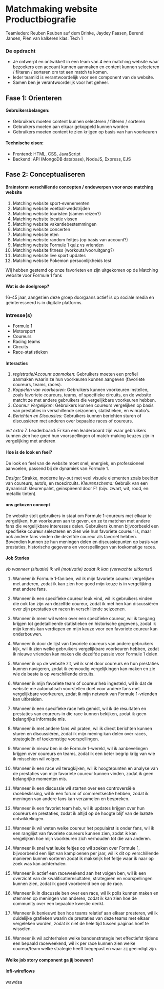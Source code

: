 # Matchmaking website Productbiografie 
Teamleden: Reuben Reuben auf dem Brinke, Jaydey Faasen, Berend Jansen, Pien van kalkeren
klas: Tech 1 


### De opdracht
- Je ontwerpt en ontwikkelt in een team van 4 een matching website waar bezoekers een account kunnen aanmaken en content kunnen selecteren / filteren / sorteren om tot een match te komen.
- Ieder teamlid is verantwoordelijk voor een component van de website.
- Samen ben je verantwoordelijk voor het geheel.



## Fase 1: Orienteren


#### Gebruikersbelangen:

- Gebruikers moeten content kunnen selecteren / filteren / sorteren
- Gebruikers moeten aan elkaar gekoppeld kunnen worden
- Gebruikers moeten content te zien krijgen op basis van hun voorkeuren

#### Technische eisen:
- Frontend: HTML, CSS, JavaScript
- Backend: API (MongoDB database), NodeJS, Express, EJS



## Fase 2: Conceptualiseren


#### Brainstorm verschillende concepten / ondewerpen voor onze matching website 
1. Matching website sport-evenementen
2. Matching website voetbal-wedstrijden
3. Matching website touristen (samen reizen?)
4. Matching website locatie vissen
5. Matching website vakantiebestemmingen
6. Matching website concerten
7. Matching website eten
8. Matching website random feitjes (op basis van account?)
9. Matching website Formule 1 quiz vs vrienden
10. Matching website fitness (workouts/vooruitgang?)
11. Matching website live sport updates
12. Matching website Pokemon persoonlijkheids test

Wij hebben gestemd op onze favorieten en zijn uitgekomen op de Matching website voor Formule 1 fans

#### Wat is de doelgroep?
16-45 jaar, aangezien deze groep doorgaans actief is op sociale media en geïnteresseerd is in digitale platforms.

### Intresse(s)
- Formule 1
- Motorsport
- Coureurs
- Racing teams
- Circuits
- Race-statistieken

#### Interacties
1. *registratie/Account aanmaken:* Gebruikers moeten een profiel aanmaken waarin ze hun voorkeuren kunnen aangeven (favoriete coureurs, teams, races).
2. *Koppelen van voorkeuren:* Gebruikers kunnen voorkeuren instellen, zoals favoriete coureurs, teams, of specifieke circuits, en de website matcht ze met andere gebruikers die vergelijkbare voorkeuren hebben.
3. *Coureur Vergelijken:* Gebruikers kunnen coureurs vergelijken op basis van prestaties in verschillende seizoenen, statistieken, en winratio’s.
4. *Berichten en Discussies:* Gebruikers kunnen berichten sturen of discussiëren met anderen over bepaalde races of coureurs.

*evt extra*
7. Leaderboard: Er kan een leaderboard zijn waar gebruikers kunnen zien hoe goed hun voorspellingen of match-making keuzes zijn in vergelijking met anderen.

#### Hoe is de look en feel?
De look en feel van de website moet snel, energiek, en professioneel aanvoelen, passend bij de dynamiek van Formule 1.

*Design:* Strakke, moderne lay-out met veel visuele elementen zoals beelden van coureurs, auto’s, en racecircuits.
*Kleurenschema:* Gebruik van een dynamisch kleurenpalet, geïnspireerd door F1 (bijv. zwart, wit, rood, en metallic tinten).

#### ons gekozen concept
De website stelt gebruikers in staat om Formule 1-coureurs met elkaar te vergelijken, hun voorkeuren aan te geven, en ze te matchen met andere fans die vergelijkbare interesses delen. Gebruikers kunnen bijvoorbeeld een specifieke coureur selecteren en zien wie hun favoriete coureur is, maar ook andere fans vinden die dezelfde coureur als favoriet hebben. Bovendien kunnen ze hun meningen delen en discussiepunten op basis van prestaties, historische gegevens en voorspellingen van toekomstige races.

#### Job Stories
*vb wanneer (situatie) ik wil (motivatie) zodat ik kan (verwachte uitkomst)*

1. Wanneer ik Formule 1-fan ben, wil ik mijn favoriete coureur vergelijken met anderen, zodat ik kan zien hoe goed mijn keuze is in vergelijking met andere fans.

2. Wanneer ik een specifieke coureur leuk vind, wil ik gebruikers vinden die ook fan zijn van dezelfde coureur, zodat ik met hen kan discussiëren over zijn prestaties en racen in verschillende seizoenen.

3. Wanneer ik meer wil weten over een specifieke coureur, wil ik toegang krijgen tot gedetailleerde statistieken en historische gegevens, zodat ik mijn kennis kan verdiepen en mijn keuze voor een favoriete coureur kan onderbouwen.

4. Wanneer ik door de lijst van favoriete coureurs van andere gebruikers kijk, wil ik zien welke gebruikers vergelijkbare voorkeuren hebben, zodat ik nieuwe vrienden kan maken die dezelfde passie voor Formule 1 delen.

5. Wanneer ik op de website zit, wil ik snel door coureurs en hun prestaties kunnen navigeren, zodat ik eenvoudig vergelijkingen kan maken en zie wie de beste is op verschillende circuits.

6. Wanneer ik mijn favoriete team of coureur heb ingesteld, wil ik dat de website me automatisch voorstellen doet voor andere fans met vergelijkbare voorkeuren, zodat ik mijn netwerk van Formule 1-vrienden kan uitbreiden.

7. Wanneer ik een specifieke race heb gemist, wil ik de resultaten en prestaties van coureurs in die race kunnen bekijken, zodat ik geen belangrijke informatie mis.

8. Wanneer ik met andere fans wil praten, wil ik direct berichten kunnen sturen en discussiëren, zodat ik mijn mening kan delen over races, strategieën of toekomstige voorspellingen.

9. Wanneer ik nieuw ben in de Formule 1-wereld, wil ik aanbevelingen krijgen over coureurs en teams, zodat ik een beter begrip krijg van wie ik misschien wil volgen.

10. Wanneer ik een race wil terugkijken, wil ik hoogtepunten en analyse van de prestaties van mijn favoriete coureur kunnen vinden, zodat ik geen belangrijke momenten mis.

11. Wanneer ik een discussie wil starten over een controversiële racebeslissing, wil ik een forum of commentsectie hebben, zodat ik meningen van andere fans kan verzamelen en bespreken.

12. Wanneer ik een favoriet team heb, wil ik updates krijgen over hun coureurs en prestaties, zodat ik altijd op de hoogte blijf van de laatste ontwikkelingen.

13. Wanneer ik wil weten welke coureur het populairst is onder fans, wil ik een ranglijst van favoriete coureurs kunnen zien, zodat ik kan vergelijken hoe mijn voorkeuren zich verhouden tot die van anderen.

14. Wanneer ik snel wat leuke feitjes op wil zoeken over Formule 1, bijvoorbeeld een lijst van kampioenen per jaar, wil ik dit op verschillende manieren kunnen sorteren zodat ik makkelijk het feitje waar ik naar op zoek was kan achterhalen.

15. Wanneer ik actief een raceweekend aan het volgen ben, wil ik een overzicht van de kwalificatieresultaten, strategieën en voorspellingen kunnen zien, zodat ik goed voorbereid ben op de race.

16. Wanneer ik in discussie ben over een race, wil ik polls kunnen maken en stemmen op meningen van anderen, zodat ik kan zien hoe de community over een bepaalde kwestie denkt.

17. Wanneer ik benieuwd ben hoe teams relatief aan elkaar presteren, wil ik duidelijke grafieken waarin de prestaties van deze teams met elkaar vergeleken worden, zodat ik niet de hele tijd tussen paginas hoef te wisselen.

18. Wanneer ik wil achterhalen welke bandenstrategie het effectiefst tijdens een bepaald raceweekend, wil ik per race kunnen zien welke coureur/team welke strategie heeft toegepast en waar zij geeindigt zijn.
    

#### Welke job story component ga jij bouwen?

#### lofi-wireflows

wawdsa



